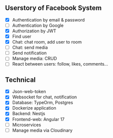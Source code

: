 ## Userstory of Facebook System
- [x] Authentication by email & password
- [ ] Authentication by Google 
- [x] Authorization by JWT
- [x] Find user
- [x] Chat: chat room, add user to room
- [ ] Chat: send media
- [ ] Send notification
- [ ] Manage media: CRUD
- [ ] React between users: follow, likes, comments...

## Technical
- [x] Json-web-token
- [x] Websocket for chat, notification
- [x] Database: TypeOrm, Postgres
- [x] Dockerize application
- [x] Backend: Nestjs
- [x] Frontend-web: Angular 17
- [ ] Microservices
- [ ] Manage media via Cloudinary
